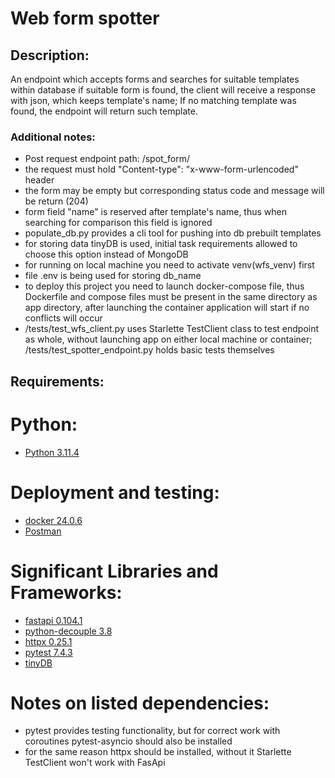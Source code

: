 # Web form spotter 

## Description:
An endpoint which accepts forms and searches for suitable templates within database if suitable form is found, the client 
will receive a response with json, which keeps template's name;
If no matching template was found, the endpoint will return such template.

### Additional notes:
- Post request endpoint path: /spot_form/
- the request must hold "Content-type": "x-www-form-urlencoded" header
- the form may be empty but corresponding status code and message will be 
  return (204)
- form field "name" is reserved after template's name, thus when searching for comparison this field is ignored
- populate_db.py provides a cli tool for pushing into db prebuilt templates
- for storing data tinyDB is used, initial task requirements allowed to choose this option instead of MongoDB
- for running on local machine you need to activate venv(wfs_venv) first
- file .env is being used for storing db_name
- to deploy this project you need to launch docker-compose file, thus 
  Dockerfile and compose files must be present in the same directory as app 
  directory, after launching the container application will start if no 
  conflicts will occur 
- /tests/test_wfs_client.py uses Starlette TestClient class to test 
  endpoint as whole, without launching app on either local machine or 
  container; /tests/test_spotter_endpoint.py holds basic tests themselves

## Requirements:
# Python:
- [Python 3.11.4](https://www.python.org/downloads/)
# Deployment and testing: 
- [docker 24.0.6](https://docs.docker.com/get-docker/)
- [Postman](https://www.postman.com/downloads/)
# Significant Libraries and Frameworks:
- [fastapi 0.104.1](https://fastapi.tiangolo.com)
- [python-decouple 3.8](https://pypi.org/project/python-decouple/)
- [httpx 0.25.1](https://www.python-httpx.org)
- [pytest 7.4.3](https://docs.pytest.org/en/7.4.x/)
- [tinyDB](https://tinydb.readthedocs.io/en/latest/)

# Notes on listed dependencies:
- pytest provides testing functionality, but for correct work with 
  coroutines pytest-asyncio should also be installed
- for the same reason httpx should be installed, without it Starlette 
  TestClient won't work with FasApi 
